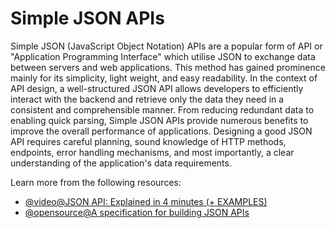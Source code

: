 # Simple JSON APIs

Simple JSON (JavaScript Object Notation) APIs are a popular form of API or "Application Programming Interface" which utilise JSON to exchange data between servers and web applications. This method has gained prominence mainly for its simplicity, light weight, and easy readability. In the context of API design, a well-structured JSON API allows developers to efficiently interact with the backend and retrieve only the data they need in a consistent and comprehensible manner. From reducing redundant data to enabling quick parsing, Simple JSON APIs provide numerous benefits to improve the overall performance of applications. Designing a good JSON API requires careful planning, sound knowledge of HTTP methods, endpoints, error handling mechanisms, and most importantly, a clear understanding of the application's data requirements.

Learn more from the following resources:

- [@video@JSON API: Explained in 4 minutes (+ EXAMPLES)](https://www.youtube.com/watch?v=N-4prIh7t38)
- [@opensource@A specification for building JSON APIs](https://github.com/json-api/json-api)